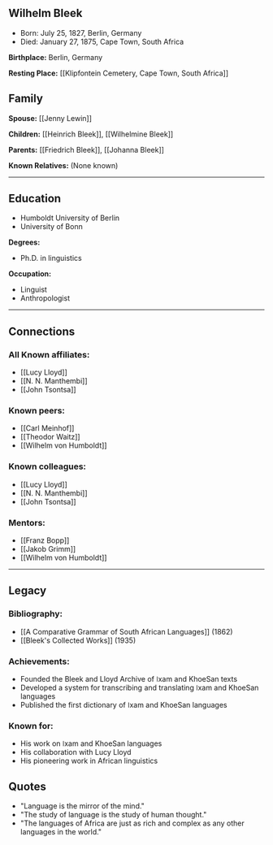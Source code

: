 
## Wilhelm Bleek

* Born: July 25, 1827, Berlin, Germany
* Died: January 27, 1875, Cape Town, South Africa

**Birthplace:** Berlin, Germany

**Resting Place:** [[Klipfontein Cemetery, Cape Town, South Africa]]

## Family

**Spouse:** [[Jenny Lewin]]

**Children:** [[Heinrich Bleek]], [[Wilhelmine Bleek]]

**Parents:** [[Friedrich Bleek]], [[Johanna Bleek]]

**Known Relatives:** (None known)

___
## Education

* Humboldt University of Berlin
* University of Bonn

**Degrees:**
* Ph.D. in linguistics

**Occupation:**
* Linguist
* Anthropologist

___
## Connections

### All Known affiliates:
* [[Lucy Lloyd]]
* [[N. N. Manthembi]]
* [[John Tsontsa]]

### Known peers: 
* [[Carl Meinhof]]
* [[Theodor Waitz]]
* [[Wilhelm von Humboldt]]

### Known colleagues:
* [[Lucy Lloyd]]
* [[N. N. Manthembi]]
* [[John Tsontsa]]

### Mentors: 
* [[Franz Bopp]]
* [[Jakob Grimm]]
* [[Wilhelm von Humboldt]]

___
## Legacy

### Bibliography:
* [[A Comparative Grammar of South African Languages]] (1862)
* [[Bleek's Collected Works]] (1935)

### Achievements:
* Founded the Bleek and Lloyd Archive of ǀxam and KhoeSan texts
* Developed a system for transcribing and translating ǀxam and KhoeSan languages
* Published the first dictionary of ǀxam and KhoeSan languages

### Known for:
* His work on ǀxam and KhoeSan languages
* His collaboration with Lucy Lloyd
* His pioneering work in African linguistics

## Quotes

* "Language is the mirror of the mind."
* "The study of language is the study of human thought."
* "The languages of Africa are just as rich and complex as any other languages in the world."

